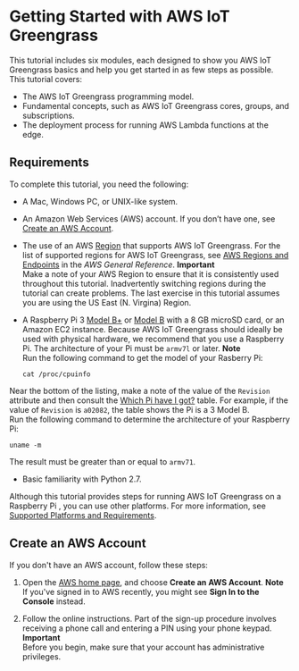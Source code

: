 # Getting Started with AWS IoT Greengrass<a name="gg-gs"></a>

This tutorial includes six modules, each designed to show you AWS IoT Greengrass basics and help you get started in as few steps as possible\. This tutorial covers:
+ The AWS IoT Greengrass programming model\.
+  Fundamental concepts, such as AWS IoT Greengrass cores, groups, and subscriptions\.
+ The deployment process for running AWS Lambda functions at the edge\.

## Requirements<a name="gg-requirements"></a>

To complete this tutorial, you need the following:
+ A Mac, Windows PC, or UNIX\-like system\.
+ An Amazon Web Services \(AWS\) account\. If you don’t have one, see [Create an AWS Account](#create-aws-account)\.
+ The use of an AWS [Region](https://en.wikipedia.org/wiki/Amazon_Web_Services#Availability_and_topology) that supports AWS IoT Greengrass\. For the list of supported regions for AWS IoT Greengrass, see [AWS Regions and Endpoints](https://docs.aws.amazon.com/general/latest/gr/rande.html#greengrass_region) in the *AWS General Reference*\.
**Important**  
Make a note of your AWS Region to ensure that it is consistently used throughout this tutorial\. Inadvertently switching regions during the tutorial can create problems\. The last exercise in this tutorial assumes you are using the US East \(N\. Virgina\) Region\.
+ A Raspberry Pi 3 [Model B\+](https://www.raspberrypi.org/products/raspberry-pi-3-model-b-plus/) or [Model B](https://www.raspberrypi.org/products/raspberry-pi-3-model-b/) with a 8 GB microSD card, or an Amazon EC2 instance\. Because AWS IoT Greengrass should ideally be used with physical hardware, we recommend that you use a Raspberry Pi\. The architecture of your Pi must be `armv7l` or later\.
**Note**  
Run the following command to get the model of your Rasberry Pi:  

  ```
  cat /proc/cpuinfo
  ```
Near the bottom of the listing, make a note of the value of the `Revision` attribute and then consult the [Which Pi have I got?](https://elinux.org/RPi_HardwareHistory#Which_Pi_have_I_got.3F) table\. For example, if the value of `Revision` is `a02082`, the table shows the Pi is a 3 Model B\.   
Run the following command to determine the architecture of your Raspberry Pi:  

  ```
  uname -m
  ```
The result must be greater than or equal to `armv71`\.
+ Basic familiarity with Python 2\.7\.

Although this tutorial provides steps for running AWS IoT Greengrass on a Raspberry Pi , you can use other platforms\. For more information, see [Supported Platforms and Requirements](what-is-gg.md#gg-platforms)\.

## Create an AWS Account<a name="create-aws-account"></a>

If you don't have an AWS account, follow these steps:

1. Open the [AWS home page](https://aws.amazon.com/), and choose **Create an AWS Account**\. 
**Note**  
If you've signed in to AWS recently, you might see **Sign In to the Console** instead\.

1. Follow the online instructions\. Part of the sign\-up procedure involves receiving a phone call and entering a PIN using your phone keypad\.
**Important**  
Before you begin, make sure that your account has administrative privileges\.